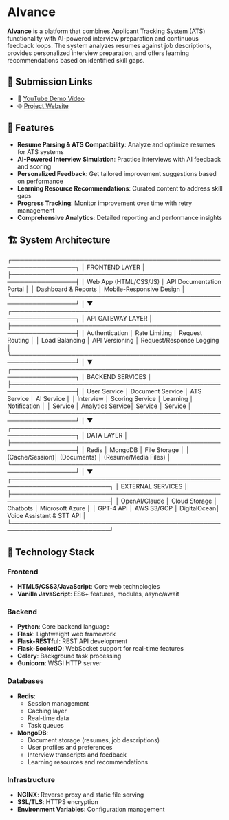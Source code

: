 

# AIvance

**AIvance** is a platform that combines Applicant Tracking System (ATS) functionality with AI-powered interview preparation and continuous feedback loops. The system analyzes resumes against job descriptions, provides personalized interview preparation, and offers learning recommendations based on identified skill gaps.

## 🔗 Submission Links

- 🔴 [YouTube Demo Video](<YOUR_YOUTUBE_LINK>)
- 🌐 [Project Website](https://sparkly-creponne-925506.netlify.app/)

## 🚀 Features

- **Resume Parsing & ATS Compatibility**: Analyze and optimize resumes for ATS systems  
- **AI-Powered Interview Simulation**: Practice interviews with AI feedback and scoring  
- **Personalized Feedback**: Get tailored improvement suggestions based on performance  
- **Learning Resource Recommendations**: Curated content to address skill gaps  
- **Progress Tracking**: Monitor improvement over time with retry management  
- **Comprehensive Analytics**: Detailed reporting and performance insights  

## 🏗️ System Architecture

┌─────────────────────────────────────────────────────────────────┐
│ FRONTEND LAYER │
├─────────────────────────────────────────────────────────────────┤
│ Web App (HTML/CSS/JS) │ API Documentation Portal │
│ Dashboard & Reports │ Mobile-Responsive Design │
└─────────────────────────────────────────────────────────────────┘
│
▼
┌─────────────────────────────────────────────────────────────────┐
│ API GATEWAY LAYER │
├─────────────────────────────────────────────────────────────────┤
│ Authentication │ Rate Limiting │ Request Routing │
│ Load Balancing │ API Versioning │ Request/Response Logging │
└─────────────────────────────────────────────────────────────────┘
│
▼
┌─────────────────────────────────────────────────────────────────┐
│ BACKEND SERVICES │
├─────────────────────────────────────────────────────────────────┤
│ User Service │ Document Service │ ATS Service │ AI Service │
│ Interview │ Scoring Service │ Learning │ Notification │
│ Service │ Analytics Service│ Service │ Service │
└─────────────────────────────────────────────────────────────────┘
│
▼
┌─────────────────────────────────────────────────────────────────┐
│ DATA LAYER │
├─────────────────────────────────────────────────────────────────┤
│ Redis │ MongoDB │ File Storage │
│ (Cache/Session)│ (Documents) │ (Resume/Media Files) │
└─────────────────────────────────────────────────────────────────┘
│
▼
┌─────────────────────────────────────────────────────────────────────────┐
│ EXTERNAL SERVICES │
├─────────────────────────────────────────────────────────────────────────┤
│ OpenAI/Claude │ Cloud Storage │ Chatbots │ Microsoft Azure │
│ GPT-4 API │ AWS S3/GCP │ DigitalOcean│ Voice Assistant & STT API │
└─────────────────────────────────────────────────────────────────────────┘


## 🧱 Technology Stack

### Frontend
- **HTML5/CSS3/JavaScript**: Core web technologies  
- **Vanilla JavaScript**: ES6+ features, modules, async/await  

### Backend
- **Python**: Core backend language  
- **Flask**: Lightweight web framework  
- **Flask-RESTful**: REST API development  
- **Flask-SocketIO**: WebSocket support for real-time features  
- **Celery**: Background task processing  
- **Gunicorn**: WSGI HTTP server  

### Databases
- **Redis**:
    - Session management  
    - Caching layer  
    - Real-time data  
    - Task queues  
- **MongoDB**:
    - Document storage (resumes, job descriptions)  
    - User profiles and preferences  
    - Interview transcripts and feedback  
    - Learning resources and recommendations  

### Infrastructure
- **NGINX**: Reverse proxy and static file serving  
- **SSL/TLS**: HTTPS encryption  
- **Environment Variables**: Configuration management  
